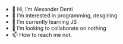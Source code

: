 - 👋 Hi, I’m Alexander Denti
- 👀 I’m interested in programming, desgining 
- 🌱 I’m currently learning JS
- 💞️ I’m looking to collaborate on nothing
- 📫 How to reach me not.

<!---
ICT-Denti/ICT-Denti is a ✨ special ✨ repository because its `README.md` (this file) appears on your GitHub profile.
You can click the Preview link to take a look at your changes.
--->
